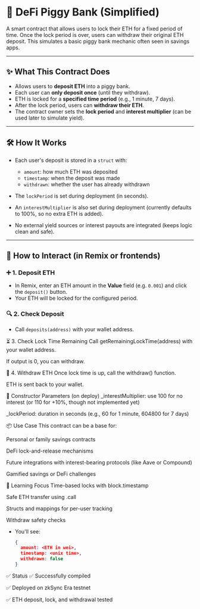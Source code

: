 # 🐷 DeFi Piggy Bank (Simplified)

A smart contract that allows users to lock their ETH for a fixed period of time. Once the lock period is over, users can withdraw their original ETH deposit. This simulates a basic piggy bank mechanic often seen in savings apps.

---

## ✨ What This Contract Does

- Allows users to **deposit ETH** into a piggy bank.
- Each user can **only deposit once** (until they withdraw).
- ETH is locked for a **specified time period** (e.g., 1 minute, 7 days).
- After the lock period, users can **withdraw their ETH**.
- The contract owner sets the **lock period** and **interest multiplier** (can be used later to simulate yield).

---

## 🛠️ How It Works

- Each user's deposit is stored in a `struct` with:
  - `amount`: how much ETH was deposited
  - `timestamp`: when the deposit was made
  - `withdrawn`: whether the user has already withdrawn

- The `lockPeriod` is set during deployment (in seconds).
- An `interestMultiplier` is also set during deployment (currently defaults to 100%, so no extra ETH is added).
- No external yield sources or interest payouts are integrated (keeps logic clean and safe).

---

## 🧪 How to Interact (in Remix or frontends)

### ➕ 1. Deposit ETH
- In Remix, enter an ETH amount in the **Value** field (e.g. `0.001`) and click the `deposit()` button.
- Your ETH will be locked for the configured period.

### 🔍 2. Check Deposit
- Call `deposits(address)` with your wallet address.

⏳ 3. Check Lock Time Remaining
Call getRemainingLockTime(address) with your wallet address.

If output is 0, you can withdraw.

💸 4. Withdraw ETH
Once lock time is up, call the withdraw() function.

ETH is sent back to your wallet.

🔐 Constructor Parameters (on deploy)
_interestMultiplier: use 100 for no interest (or 110 for +10%, though not implemented yet)

_lockPeriod: duration in seconds (e.g., 60 for 1 minute, 604800 for 7 days)

📦 Use Case
This contract can be a base for:

Personal or family savings contracts

DeFi lock-and-release mechanisms

Future integrations with interest-bearing protocols (like Aave or Compound)

Gamified savings or DeFi challenges

🧠 Learning Focus
Time-based locks with block.timestamp

Safe ETH transfer using .call

Structs and mappings for per-user tracking

Withdraw safety checks
- You'll see:
  ```json
  {
    amount: <ETH in wei>,
    timestamp: <unix time>,
    withdrawn: false
  }
✅ Status
✅ Successfully compiled

✅ Deployed on zkSync Era testnet

✅ ETH deposit, lock, and withdrawal tested
